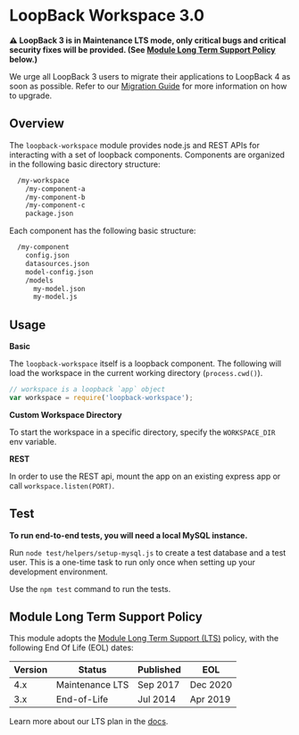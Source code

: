 # LoopBack Workspace 3.0

**⚠️ LoopBack 3 is in Maintenance LTS mode, only critical bugs and critical
security fixes will be provided. (See
[Module Long Term Support Policy](#module-long-term-support-policy) below.)**

We urge all LoopBack 3 users to migrate their applications to LoopBack 4 as
soon as possible. Refer to our
[Migration Guide](https://loopback.io/doc/en/lb4/migration-overview.html)
for more information on how to upgrade.

## Overview

The `loopback-workspace` module provides node.js and REST APIs for interacting
with a set of loopback components. Components are organized in the following
basic directory structure:

```txt
  /my-workspace
    /my-component-a
    /my-component-b
    /my-component-c
    package.json
```

Each component has the following basic structure:

```txt
  /my-component
    config.json
    datasources.json
    model-config.json
    /models
      my-model.json
      my-model.js
```

## Usage

**Basic**

The `loopback-workspace` itself is a loopback component. The following
will load the workspace in the current working directory (`process.cwd()`).

```js
// workspace is a loopback `app` object
var workspace = require('loopback-workspace');
```

**Custom Workspace Directory**

To start the workspace in a specific directory, specify the `WORKSPACE_DIR` env
variable.

**REST**

In order to use the REST api, mount the app on an existing express app or call
`workspace.listen(PORT)`.

## Test

**To run end-to-end tests, you will need a local MySQL instance.**

Run `node test/helpers/setup-mysql.js` to create a test database and
a test user. This is a one-time task to run only once when setting up your
development environment.

Use the `npm test` command to run the tests.

## Module Long Term Support Policy

This module adopts the [Module Long Term Support (LTS)](http://github.com/CloudNativeJS/ModuleLTS) policy, with the following End Of Life (EOL) dates:

| Version | Status          | Published | EOL      |
| ------- | --------------- | --------- | -------- |
| 4.x     | Maintenance LTS | Sep 2017  | Dec 2020 |
| 3.x     | End-of-Life     | Jul 2014  | Apr 2019 |

Learn more about our LTS plan in the [docs](https://loopback.io/doc/en/contrib/Long-term-support.html).
